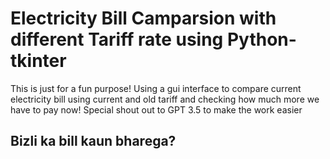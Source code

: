 # Electricity Bill Camparsion with different Tariff rate using Python-tkinter
 
This is just for a fun purpose! Using a gui interface to compare current electricity bill using current and old tariff and checking how much more we have to pay now!
Special shout out to GPT 3.5 to make the work easier
## Bizli ka bill kaun bharega?
